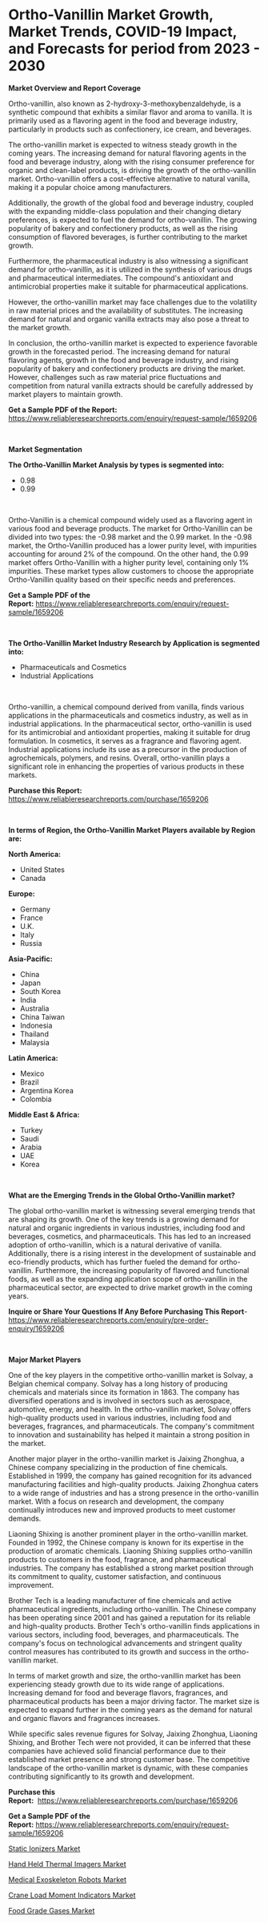 <p><h1>Ortho-Vanillin Market Growth, Market Trends, COVID-19 Impact, and Forecasts for period from 2023 - 2030</h1></p><p><strong>Market Overview and Report Coverage</strong></p>
<p><p>Ortho-vanillin, also known as 2-hydroxy-3-methoxybenzaldehyde, is a synthetic compound that exhibits a similar flavor and aroma to vanilla. It is primarily used as a flavoring agent in the food and beverage industry, particularly in products such as confectionery, ice cream, and beverages.</p><p>The ortho-vanillin market is expected to witness steady growth in the coming years. The increasing demand for natural flavoring agents in the food and beverage industry, along with the rising consumer preference for organic and clean-label products, is driving the growth of the ortho-vanillin market. Ortho-vanillin offers a cost-effective alternative to natural vanilla, making it a popular choice among manufacturers.</p><p>Additionally, the growth of the global food and beverage industry, coupled with the expanding middle-class population and their changing dietary preferences, is expected to fuel the demand for ortho-vanillin. The growing popularity of bakery and confectionery products, as well as the rising consumption of flavored beverages, is further contributing to the market growth.</p><p>Furthermore, the pharmaceutical industry is also witnessing a significant demand for ortho-vanillin, as it is utilized in the synthesis of various drugs and pharmaceutical intermediates. The compound's antioxidant and antimicrobial properties make it suitable for pharmaceutical applications.</p><p>However, the ortho-vanillin market may face challenges due to the volatility in raw material prices and the availability of substitutes. The increasing demand for natural and organic vanilla extracts may also pose a threat to the market growth.</p><p>In conclusion, the ortho-vanillin market is expected to experience favorable growth in the forecasted period. The increasing demand for natural flavoring agents, growth in the food and beverage industry, and rising popularity of bakery and confectionery products are driving the market. However, challenges such as raw material price fluctuations and competition from natural vanilla extracts should be carefully addressed by market players to maintain growth.</p></p>
<p><strong>Get a Sample PDF of the Report:</strong> <a href="https://www.reliableresearchreports.com/enquiry/request-sample/1659206">https://www.reliableresearchreports.com/enquiry/request-sample/1659206</a></p>
<p>&nbsp;</p>
<p><strong>Market Segmentation</strong></p>
<p><strong>The Ortho-Vanillin Market Analysis by types is segmented into:</strong></p>
<p><ul><li>0.98</li><li>0.99</li></ul></p>
<p>&nbsp;</p>
<p><p>Ortho-Vanillin is a chemical compound widely used as a flavoring agent in various food and beverage products. The market for Ortho-Vanillin can be divided into two types: the -0.98 market and the 0.99 market. In the -0.98 market, the Ortho-Vanillin produced has a lower purity level, with impurities accounting for around 2% of the compound. On the other hand, the 0.99 market offers Ortho-Vanillin with a higher purity level, containing only 1% impurities. These market types allow customers to choose the appropriate Ortho-Vanillin quality based on their specific needs and preferences.</p></p>
<p><strong>Get a Sample PDF of the Report:</strong>&nbsp;<a href="https://www.reliableresearchreports.com/enquiry/request-sample/1659206">https://www.reliableresearchreports.com/enquiry/request-sample/1659206</a></p>
<p>&nbsp;</p>
<p><strong>The Ortho-Vanillin Market Industry Research by Application is segmented into:</strong></p>
<p><ul><li>Pharmaceuticals and Cosmetics</li><li>Industrial Applications</li></ul></p>
<p>&nbsp;</p>
<p><p>Ortho-vanillin, a chemical compound derived from vanilla, finds various applications in the pharmaceuticals and cosmetics industry, as well as in industrial applications. In the pharmaceutical sector, ortho-vanillin is used for its antimicrobial and antioxidant properties, making it suitable for drug formulation. In cosmetics, it serves as a fragrance and flavoring agent. Industrial applications include its use as a precursor in the production of agrochemicals, polymers, and resins. Overall, ortho-vanillin plays a significant role in enhancing the properties of various products in these markets.</p></p>
<p><strong>Purchase this Report:</strong>&nbsp; <a href="https://www.reliableresearchreports.com/purchase/1659206">https://www.reliableresearchreports.com/purchase/1659206</a></p>
<p>&nbsp;</p>
<p><strong>In terms of Region, the Ortho-Vanillin Market Players available by Region are:</strong></p>
<p>
    <p> <strong> North America: </strong>
        <ul>
            <li>United States</li>
            <li>Canada</li>
        </ul>
        </p> 
    <p> <strong> Europe: </strong>
        <ul>
            <li>Germany</li>
            <li>France</li>
            <li>U.K.</li>
            <li>Italy</li>
            <li>Russia</li>
        </ul>
        </p> 
    <p> <strong> Asia-Pacific: </strong>
        <ul>
            <li>China</li>
            <li>Japan</li>
            <li>South Korea</li>
            <li>India</li>
            <li>Australia</li>
            <li>China Taiwan</li>
            <li>Indonesia</li>
            <li>Thailand</li>
            <li>Malaysia</li>
        </ul>
        </p> 
    <p> <strong> Latin America: </strong>
        <ul>
            <li>Mexico</li>
            <li>Brazil</li>
            <li>Argentina Korea</li>
            <li>Colombia</li>
        </ul>
        </p> 
    <p> <strong> Middle East & Africa: </strong>
        <ul>
            <li>Turkey</li>
            <li>Saudi</li>
            <li>Arabia</li>
            <li>UAE</li>
            <li>Korea</li>
        </ul>
    </p>
    </p>
<p>&nbsp;</p>
<p><strong>What are the Emerging Trends in the Global Ortho-Vanillin market?</strong></p>
<p><p>The global ortho-vanillin market is witnessing several emerging trends that are shaping its growth. One of the key trends is a growing demand for natural and organic ingredients in various industries, including food and beverages, cosmetics, and pharmaceuticals. This has led to an increased adoption of ortho-vanillin, which is a natural derivative of vanilla. Additionally, there is a rising interest in the development of sustainable and eco-friendly products, which has further fueled the demand for ortho-vanillin. Furthermore, the increasing popularity of flavored and functional foods, as well as the expanding application scope of ortho-vanillin in the pharmaceutical sector, are expected to drive market growth in the coming years.</p></p>
<p><strong>Inquire or Share Your Questions If Any Before Purchasing This Report</strong>- <a href="https://www.reliableresearchreports.com/enquiry/pre-order-enquiry/1659206">https://www.reliableresearchreports.com/enquiry/pre-order-enquiry/1659206</a></p>
<p>&nbsp;</p>
<p><strong>Major Market Players</strong></p>
<p><p>One of the key players in the competitive ortho-vanillin market is Solvay, a Belgian chemical company. Solvay has a long history of producing chemicals and materials since its formation in 1863. The company has diversified operations and is involved in sectors such as aerospace, automotive, energy, and health. In the ortho-vanillin market, Solvay offers high-quality products used in various industries, including food and beverages, fragrances, and pharmaceuticals. The company's commitment to innovation and sustainability has helped it maintain a strong position in the market.</p><p>Another major player in the ortho-vanillin market is Jaixing Zhonghua, a Chinese company specializing in the production of fine chemicals. Established in 1999, the company has gained recognition for its advanced manufacturing facilities and high-quality products. Jaixing Zhonghua caters to a wide range of industries and has a strong presence in the ortho-vanillin market. With a focus on research and development, the company continually introduces new and improved products to meet customer demands.</p><p>Liaoning Shixing is another prominent player in the ortho-vanillin market. Founded in 1992, the Chinese company is known for its expertise in the production of aromatic chemicals. Liaoning Shixing supplies ortho-vanillin products to customers in the food, fragrance, and pharmaceutical industries. The company has established a strong market position through its commitment to quality, customer satisfaction, and continuous improvement.</p><p>Brother Tech is a leading manufacturer of fine chemicals and active pharmaceutical ingredients, including ortho-vanillin. The Chinese company has been operating since 2001 and has gained a reputation for its reliable and high-quality products. Brother Tech's ortho-vanillin finds applications in various sectors, including food, beverages, and pharmaceuticals. The company's focus on technological advancements and stringent quality control measures has contributed to its growth and success in the ortho-vanillin market.</p><p>In terms of market growth and size, the ortho-vanillin market has been experiencing steady growth due to its wide range of applications. Increasing demand for food and beverage flavors, fragrances, and pharmaceutical products has been a major driving factor. The market size is expected to expand further in the coming years as the demand for natural and organic flavors and fragrances increases.</p><p>While specific sales revenue figures for Solvay, Jaixing Zhonghua, Liaoning Shixing, and Brother Tech were not provided, it can be inferred that these companies have achieved solid financial performance due to their established market presence and strong customer base. The competitive landscape of the ortho-vanillin market is dynamic, with these companies contributing significantly to its growth and development.</p></p>
<p><strong>Purchase this Report:</strong>&nbsp;&nbsp;<a href="https://www.reliableresearchreports.com/purchase/1659206">https://www.reliableresearchreports.com/purchase/1659206</a></p>
<p></p>
<p><strong>Get a Sample PDF of the Report:</strong>&nbsp;<a href="https://www.reliableresearchreports.com/enquiry/request-sample/1659206">https://www.reliableresearchreports.com/enquiry/request-sample/1659206</a></p>
<p><p><a href="https://medium.com/@janicegriffin2022/static-ionizers-market-size-growth-forecast-2023-2030-0eb7ea9d595f">Static Ionizers Market</a></p><p><a href="https://medium.com/@carolynfuller1997/hand-held-thermal-imagers-market-size-growth-forecast-2023-2030-32afdf2764eb">Hand Held Thermal Imagers Market</a></p><p><a href="https://www.linkedin.com/pulse/medical-exoskeleton-robots-market-challenges-opportunities/">Medical Exoskeleton Robots Market</a></p><p><a href="https://www.linkedin.com/pulse/crane-load-moment-indicators-market-share-amp-new-trends/">Crane Load Moment Indicators Market</a></p><p><a href="https://www.linkedin.com/pulse/food-grade-gases-market-size-share-global-analysis-report/">Food Grade Gases Market</a></p></p>